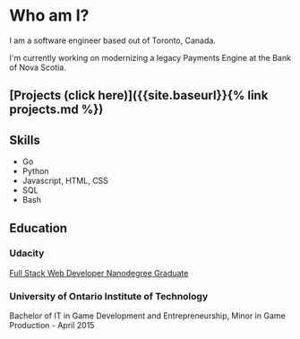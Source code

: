 # Who am I?

I am a software engineer based out of Toronto, Canada. 

I'm currently working on modernizing a legacy Payments Engine at the Bank of Nova Scotia. 

## [Projects (click here)]({{site.baseurl}}{% link projects.md %})

## Skills

- Go
- Python
- Javascript, HTML, CSS
- SQL
- Bash


## Education
### Udacity
[Full Stack Web Developer Nanodegree Graduate](https://confirm.udacity.com/ML932AC3)

### University of Ontario Institute of Technology
Bachelor of IT in Game Development and Entrepreneurship, Minor in Game Production - April 2015
